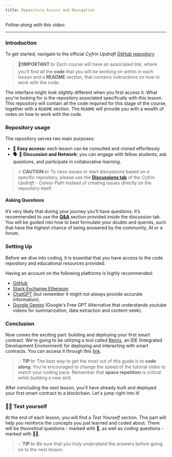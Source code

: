 ```yaml
---
title: Repository Access and Navigation
---
```


_Follow along with this video:_

---

### Introduction

To get started, navigate to the official _Cyfrin Updraft_ [GitHub repository](https://github.com/Cyfrin/foundry-full-course-f23)

> 👀❗**IMPORTANT**:br
> Each course will have an associated link, where you’ll find all the **code** that you will be working on within in each lesson and a
> **README** section, that contains instructions on how to work with the code.

The interface might look slightly different when you first access it. What you're looking for is the repository associated specifically with this lesson. This repository will contain all the code required for this stage of the course, together with a `README` section. The `README` will provide you with a wealth of notes on how to work with the code.

### Repository usage

The repository serves two main purposes:

- 🚪 **Easy access:** each lesson can be consulted and cloned effortlessly
- 🗣 👥 **Discussion and Network:** you can engage with fellow students, ask questions, and participate in collaborative learning.

> 🔥 **CAUTION**:br
> To raise issues or start discussions based on a specific repository, please use the [**Discussions tab**](https://github.com/Cyfrin/foundry-full-course-f23/discussions) of the _Cyfrin Updraft - Career Path_ instead of creating issues directly on the repository itself.

#### Asking Questions

It’s very likely that during your journey you’ll have questions. It’s recommended to use the [**Q&A**](https://github.com/Cyfrin/foundry-full-course-f23/discussions/new?category=q-a) section provided inside the discussion tab. You will be guided into how to best formulate your doubts and queries, such that have the highest chance of being answered by the community, AI or a forum.

### Setting Up

Before we dive into coding, it is essential that you have access to the code repository and educational resources provided.

Having an account on the following platforms is highly recommended:

- [GitHub](https://github.com/)
- [Stack Exchange Ethereum](https://ethereum.stackexchange.com/)
- [ChatGPT](https://openai.com/blog/chatgpt) (but remember it might not always provide accurate information).
- [Google Gemini](https://gemini.google.com/) (Google's Free GPT Alternative that understands youtube videos for summarization, data extraction and content-seek).

### Conclusion

Now comes the exciting part: building and deploying your first smart contract.
We're going to be utilizing a tool called [Remix](https://remix.ethereum.org/), an IDE (Integrated Development Environment) for deploying and interacting with smart contracts. You can access it through this [link](https://remix.ethereum.org/).

> 💡 **TIP**:br
> The best way to get the most out of this guide is to **code along**. You're encouraged to change the speed of the tutorial video to match your coding pace. Remember that **space repetition** is critical while building a new skill.

After concluding the next lesson, you'll have already built and deployed your first smart contract to a blockchain. Let's jump right into it!

### 👨‍💻 Test yourself

At the end of each lesson, you will find a _Test Yourself_ section. This part will help you reinforce the concepts you just learned and coded about.
There will be _theoretical_ questions - marked with 📕, as well as _coding_ questions -marked with 👨‍💻.

> 💡 **TIP**:br
> Be sure that you _truly understand_ the answers before going on to the next lesson.
